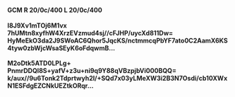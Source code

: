 #### GCM R 20/0c/400 L 20/0c/400
**I8J9Xv1mTOj6M1vx**<br/>**7hUMtn8xyfhW4XrzEVzmud4sj//cFJHP/uycXd811Dw=**<br/>**HyMeEkO3da2J9SWoAC6Qhor5JqcKS/nctmmcqPbYF7ato0C2AamX6KS4tyw0zbWjcWsaSEyK6oFdqwmB...**<br/><br/>
**M2oDtk5ATD0LPLg+**<br/>**PnmrDDQI8S+yafV+z3u+ni9q9Y88qVBzpjbVi000BQQ=**<br/>**k/aux//9u6Tonk2Tdprtwyh2l/+SQd7x03yLMeXW3i2B3N7Osdi/cb10XWxN1ESFdgEZCNkUEZtkORqr...**